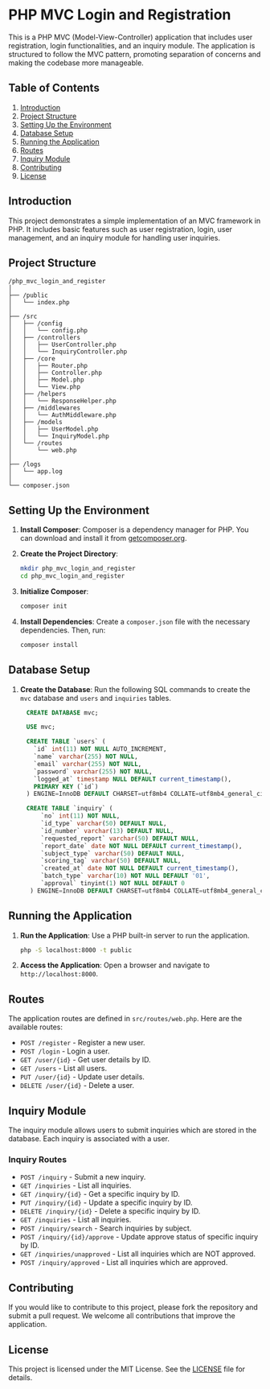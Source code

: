 # PHP MVC Login and Registration

This is a PHP MVC (Model-View-Controller) application that includes user registration, login functionalities, and an inquiry module. The application is structured to follow the MVC pattern, promoting separation of concerns and making the codebase more manageable.

## Table of Contents

1. [Introduction](#introduction)
2. [Project Structure](#project-structure)
3. [Setting Up the Environment](#setting-up-the-environment)
4. [Database Setup](#database-setup)
5. [Running the Application](#running-the-application)
6. [Routes](#routes)
7. [Inquiry Module](#inquiry-module)
8. [Contributing](#contributing)
9. [License](#license)

## Introduction

This project demonstrates a simple implementation of an MVC framework in PHP. It includes basic features such as user registration, login, user management, and an inquiry module for handling user inquiries.

## Project Structure

```
/php_mvc_login_and_register
│
├── /public
│   └── index.php
│
├── /src
│   ├── /config
│   │   └── config.php
│   ├── /controllers
│   │   ├── UserController.php
│   │   └── InquiryController.php
│   ├── /core
│   │   ├── Router.php
│   │   ├── Controller.php
│   │   ├── Model.php
│   │   └── View.php
│   ├── /helpers
│   │   └── ResponseHelper.php
│   ├── /middlewares
│   │   └── AuthMiddleware.php
│   ├── /models
│   │   ├── UserModel.php
│   │   └── InquiryModel.php
│   └── /routes
│       └── web.php
│
├── /logs
│   └── app.log
│
└── composer.json
```

## Setting Up the Environment

1. **Install Composer**: Composer is a dependency manager for PHP. You can download and install it from [getcomposer.org](https://getcomposer.org/).

2. **Create the Project Directory**:

   ```bash
   mkdir php_mvc_login_and_register
   cd php_mvc_login_and_register
   ```

3. **Initialize Composer**:

   ```bash
   composer init
   ```

4. **Install Dependencies**: Create a `composer.json` file with the necessary dependencies. Then, run:

   ```bash
   composer install
   ```

## Database Setup

1.  **Create the Database**: Run the following SQL commands to create the `mvc` database and `users` and `inquiries` tables.

   ```sql
        CREATE DATABASE mvc;

        USE mvc;

        CREATE TABLE `users` (
          `id` int(11) NOT NULL AUTO_INCREMENT,
          `name` varchar(255) NOT NULL,
          `email` varchar(255) NOT NULL,
          `password` varchar(255) NOT NULL,
          `logged_at` timestamp NULL DEFAULT current_timestamp(),
          PRIMARY KEY (`id`)
        ) ENGINE=InnoDB DEFAULT CHARSET=utf8mb4 COLLATE=utf8mb4_general_ci;

        CREATE TABLE `inquiry` (
            `no` int(11) NOT NULL,
            `id_type` varchar(50) DEFAULT NULL,
            `id_number` varchar(13) DEFAULT NULL,
            `requested_report` varchar(50) DEFAULT NULL,
            `report_date` date NOT NULL DEFAULT current_timestamp(),
            `subject_type` varchar(50) DEFAULT NULL,
            `scoring_tag` varchar(50) DEFAULT NULL,
            `created_at` date NOT NULL DEFAULT current_timestamp(),
            `batch_type` varchar(10) NOT NULL DEFAULT '01',
            `approval` tinyint(1) NOT NULL DEFAULT 0
         ) ENGINE=InnoDB DEFAULT CHARSET=utf8mb4 COLLATE=utf8mb4_general_ci;
   ```

## Running the Application

1. **Run the Application**: Use a PHP built-in server to run the application.

   ```bash
   php -S localhost:8000 -t public
   ```

2. **Access the Application**: Open a browser and navigate to `http://localhost:8000`.

## Routes

The application routes are defined in `src/routes/web.php`. Here are the available routes:

- `POST /register` - Register a new user.
- `POST /login` - Login a user.
- `GET /user/{id}` - Get user details by ID.
- `GET /users` - List all users.
- `PUT /user/{id}` - Update user details.
- `DELETE /user/{id}` - Delete a user.

## Inquiry Module

The inquiry module allows users to submit inquiries which are stored in the database. Each inquiry is associated with a user.

### Inquiry Routes

* `POST /inquiry` - Submit a new inquiry.
* `GET /inquiries` - List all inquiries.
* `GET /inquiry/{id}` - Get a specific inquiry by ID.
* `PUT /inquiry/{id}` - Update a specific inquiry by ID.
* `DELETE /inquiry/{id}` - Delete a specific inquiry by ID.
* `GET /inquiries` - List all inquiries.
* `POST /inquiry/search` - Search inquiries by subject.
* `POST /inquiry/{id}/approve` - Update approve status of specific inquiry by ID.
* `GET /inquiries/unapproved` - List all inquiries which are NOT approved.
* `POST /inquiry/approved` - List all inquiries which are approved.

## Contributing

If you would like to contribute to this project, please fork the repository and submit a pull request. We welcome all contributions that improve the application.

## License

This project is licensed under the MIT License. See the [LICENSE](LICENSE) file for details.
